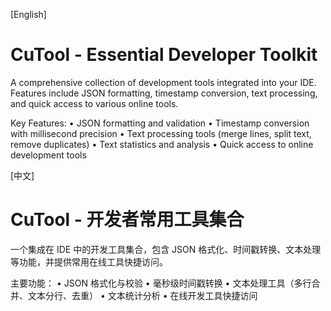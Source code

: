 [English]
# CuTool - Essential Developer Toolkit

A comprehensive collection of development tools integrated into your IDE. Features include JSON formatting, timestamp conversion, text processing, and quick access to various online tools.

Key Features:
• JSON formatting and validation
• Timestamp conversion with millisecond precision
• Text processing tools (merge lines, split text, remove duplicates)
• Text statistics and analysis
• Quick access to online development tools

[中文]
# CuTool - 开发者常用工具集合

一个集成在 IDE 中的开发工具集合，包含 JSON 格式化、时间戳转换、文本处理等功能，并提供常用在线工具快捷访问。

主要功能：
• JSON 格式化与校验
• 毫秒级时间戳转换
• 文本处理工具（多行合并、文本分行、去重）
• 文本统计分析
• 在线开发工具快捷访问 